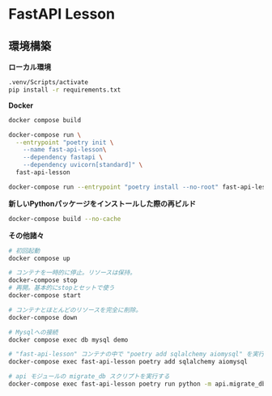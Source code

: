 # FastAPI Lesson

## 環境構築

**ローカル環境**
``` bash 
.venv/Scripts/activate
pip install -r requirements.txt
```

**Docker**
``` bash
docker compose build

docker-compose run \
  --entrypoint "poetry init \
    --name fast-api-lesson\
    --dependency fastapi \
    --dependency uvicorn[standard]" \
  fast-api-lesson

docker-compose run --entrypoint "poetry install --no-root" fast-api-lesson
```

**新しいPythonパッケージをインストールした際の再ビルド**

``` bash
docker-compose build --no-cache
```

**その他諸々**

``` bash
# 初回起動
docker compose up

# コンテナを一時的に停止。リソースは保持。
docker-compose stop
# 再開。基本的にstopとセットで使う
docker-compose start

# コンテナとほとんどのリソースを完全に削除。
docker-compose down

# Mysqlへの接続
docker compose exec db mysql demo

# "fast-api-lesson" コンテナの中で "poetry add sqlalchemy aiomysql" を実行
docker-compose exec fast-api-lesson poetry add sqlalchemy aiomysql

# api モジュールの migrate_db スクリプトを実行する
docker-compose exec fast-api-lesson poetry run python -m api.migrate_db
```


